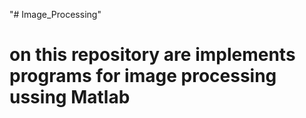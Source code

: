 "# Image_Processing" 
# on this repository are implements programs for image processing ussing Matlab
